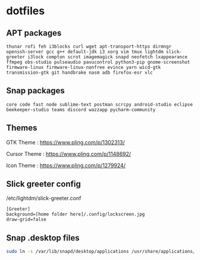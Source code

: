 # dotfiles

## APT packages
```
thunar rofi feh i3blocks curl wget apt-transport-https dirmngr openssh-server gcc g++ default-jdk i3 xorg vim tmux lightdm slick-greeter i3lock compton scrot imagemagick snapd neofetch lxappearance ffmpeg obs-studio pulseaudio pavucontrol python3-pip gnome-screenshot firmware-linux firmware-linux-nonfree evince yarn wicd-gtk transmission-gtk git handbrake nasm adb firefox-esr vlc
```

## Snap packages
```
core code fast node sublime-text postman scrcpy android-studio eclipse beekeeper-studio teams discord wazzapp pycharm-community
```

## Themes

GTK Theme : https://www.pling.com/p/1302313/

Cursor Theme : https://www.pling.com/p/1148692/

Icon Theme : https://www.pling.com/p/1279924/

## Slick greeter config

/etc/lightdm/slick-greeter.conf

```
[Greeter]
background=[home folder here]/.config/lockscreen.jpg
draw-grid=false
```

## Snap .desktop files
```bash
sudo ln -s /var/lib/snapd/desktop/applications /usr/share/applications/
```

